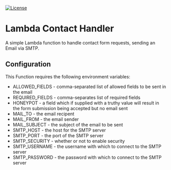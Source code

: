 [![License](https://img.shields.io/badge/License-Apache_2.0-blue.svg)](https://opensource.org/licenses/Apache-2.0)

# Lambda Contact Handler

A simple Lambda function to handle contact form requests, sending an Email via SMTP.

## Configuration

This Function requires the following environment variables:

 - ALLOWED_FIELDS - comma-separated list of allowed fields to be sent in the email
 - REQUIRED_FIELDS - comma-separates list of required fields
 - HONEYPOT - a field which if supplied with a truthy value will result in the form submission being accepted but no email sent
 - MAIL_TO - the email recipent
 - MAIL_FROM - the email sender
 - MAIL_SUBJECT - the subject of the email to be sent
 - SMTP_HOST - the host for the SMTP server
 - SMTP_PORT - the port of the SMTP server
 - SMTP_SECURITY - whether or not to enable security
 - SMTP_USERNAME - the username with which to connect to the SMTP server
 - SMTP_PASSWORD - the password with which to connect to the SMTP server

